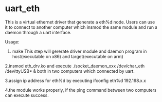 # uart_eth

This is a virtual ethernet driver that generate a eth%d node. 
Users can use it to connect to another computer which insmod the same module and run a daemon through a uart interface. 

Usage:
1. make
  This step will gererate driver module and daemon program in host(executable on x86) and target(executable on arm)

2.insmod eth_drv.ko and execute ./socket_daemon_xxx /dev/char_eth /dev/ttyUSB* & both in two computers which connected by uart.

3.assign ip address for eth%d by executing ifconfig eth%d 192.168.x.x

4.the module works properly, if the ping command between two computers can execute success.
